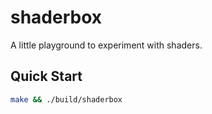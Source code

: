 # shaderbox
A little playground to experiment with shaders.

## Quick Start
```bash
make && ./build/shaderbox
```
